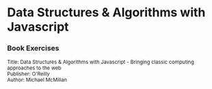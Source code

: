 <h1>Data Structures & Algorithms with Javascript</h1>
<h3>Book Exercises</h3>
<small>Title: Data Structures & Algorithms with Javascript - Bringing classic computing approaches to the web</small>
<br/>
<small>Publisher: O'Reilly </small>
<br/>
<small>Author: Michael McMillan</small>
